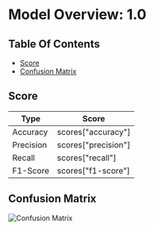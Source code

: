 # Model Overview: 1.0
## Table Of Contents
 - [Score](##Score) 
 - [Confusion Matrix](##Confusion-Matrix) 


## Score
| Type      | Score                         |
|-----------|-------------------------------|
| Accuracy  |  scores["accuracy"]    |
| Precision |  scores["precision"]    |
| Recall    |  scores["recall"]    |
| F1-Score  |  scores["f1-score"]    |



## Confusion Matrix
![Confusion Matrix](sself.ROOT_DIR/.AI_analyzer/1.0/confusion-matrix.png)

